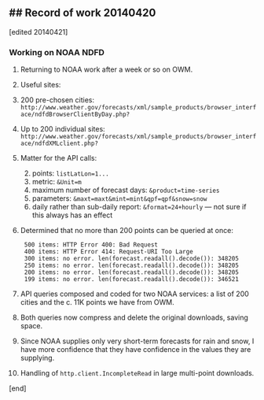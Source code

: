 ## ## Record of work 20140420

[edited 20140421]

### Working on NOAA NDFD

1. Returning to NOAA work after a week or so on OWM. 

1. Useful sites:

  2. 200 pre-chosen cities: `http://www.weather.gov/forecasts/xml/sample_products/browser_interface/ndfdBrowserClientByDay.php?`
  2. Up to 200 individual sites: `http://www.weather.gov/forecasts/xml/sample_products/browser_interface/ndfdXMLclient.php?`

1. Matter for the API calls:

   2. points: `listLatLon=1...`
   2. metric: `&Unit=m`
   2. maximum number of forecast days: `&product=time-series`
   2. parameters: `&maxt=maxt&mint=mint&qpf=qpf&snow=snow`
   2. daily rather than sub-daily report: `&format=24+hourly` — not sure if this always has an effect
 
1. Determined that no more than 200 points can be queried at once:

        500 items: HTTP Error 400: Bad Request
        400 items: HTTP Error 414: Request-URI Too Large
        300 items: no error. len(forecast.readall().decode()): 348205
        250 items: no error. len(forecast.readall().decode()): 348205
        200 items: no error. len(forecast.readall().decode()): 348205
        199 items: no error. len(forecast.readall().decode()): 346521

1. API queries composed and coded for two NOAA services: a list of 200 cities and the c. 11K points we have from OWM.

1. Both queries now compress and delete the original downloads, saving space. 

1. Since NOAA supplies only very short-term forecasts for rain and snow, I have more confidence that they have confidence in the values they are supplying.

1. Handling of `http.client.IncompleteRead` in large multi-point downloads.

[end]
